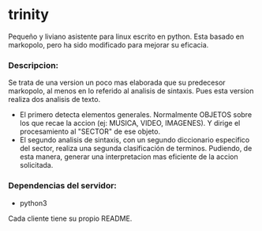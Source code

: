 # trinity
Pequeño y liviano asistente para linux escrito en python.
Esta basado en markopolo, pero ha sido modificado para mejorar su eficacia.

### Descripcion:
Se trata de una version un poco mas elaborada que su predecesor markopolo, al menos en lo referido al analisis de sintaxis. Pues esta version realiza dos analisis de texto.
- El primero detecta elementos generales. Normalmente OBJETOS sobre los que recae la accion (ej: MUSICA, VIDEO, IMAGENES). Y dirige el procesamiento al "SECTOR" de ese objeto.
- El segundo analisis de sintaxis, con un segundo diccionario especifico del sector, realiza una segunda clasificación de terminos. Pudiendo, de esta manera, generar una interpretacion mas eficiente de la accion solicitada.


### Dependencias del servidor:
- python3

Cada cliente tiene su propio README.

